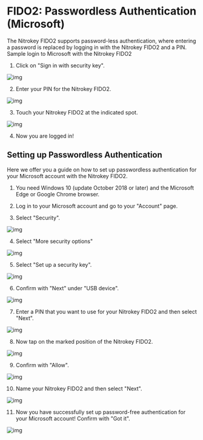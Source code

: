 # FIDO2: Passwordless Authentication (Microsoft)

The Nitrokey FIDO2 supports password-less authentication, where entering a password is replaced by logging in with the Nitrokey FIDO2 and a PIN.
Sample login to Microsoft with the Nitrokey FIDO2

1. Click on "Sign in with security key".

![img](./images/login1PNG.PNG)

2. Enter your PIN for the Nitrokey FIDO2.

![img](./images/login2.1.PNG)

3. Touch your Nitrokey FIDO2 at the indicated spot.

![img](./images/login3.PNG)

4. Now you are logged in!

## Setting up Passwordless Authentication

Here we offer you a guide on how to set up passwordless authentication for your Microsoft account with the Nitrokey FIDO2.

1. You need Windows 10 (update October 2018 or later) and the Microsoft Edge or Google Chrome browser.

2. Log in to your Microsoft account and go to your "Account" page.

3. Select "Security".

![img](./images/regis1.PNG)

4. Select "More security options"

![img](./images/regis2.PNG)

5. Select "Set up a security key".

![img](./images/regis3.PNG)

6. Confirm with "Next" under "USB device".

![img](./images/regis4.PNG)

7. Enter a PIN that you want to use for your Nitrokey FIDO2 and then select "Next".

![img](./images/regis5.PNG)

8. Now tap on the marked position of the Nitrokey FIDO2.

![img](./images/regis6.PNG)

9. Confirm with "Allow".

![img](./images/regis7.PNG)

10. Name your Nitrokey FIDO2 and then select "Next".

![img](./images/regis8.PNG) 

11. Now you have successfully set up password-free authentication for your Microsoft account!
Confirm with "Got it".

![img](./images/regis9.PNG)